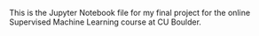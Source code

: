 This is the Jupyter Notebook file for my final project for the online Supervised Machine Learning course at CU Boulder.

